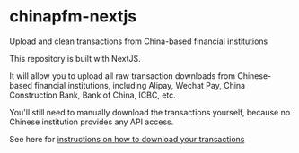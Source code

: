 # chinapfm-nextjs
Upload and clean transactions from China-based financial institutions

This repository is built with NextJS.

It will allow you to upload all raw transaction downloads from Chinese-based financial institutions, including Alipay, Wechat Pay, China Construction Bank, Bank of China, ICBC, etc.

You'll still need to manually download the transactions yourself, because no Chinese institution provides any API access.

See here for [instructions on how to download your transactions](https://youngchingjui.notion.site/Downloading-Transactions-in-China-185f49c2b39d427e9c82e10041e281a9?pvs=74)
